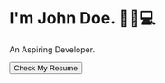 <div class="container-fluid" id="hero">
            <div class="neonrec one "></div>
            <div class="neonrec two" ></div>
            <div class="neonrec three" ></div>
            <h1>I'm John Doe. 👾🤖💻</h1>
            <p>An Aspiring Developer.</p>
            <button >Check My Resume</button>
</div  >
